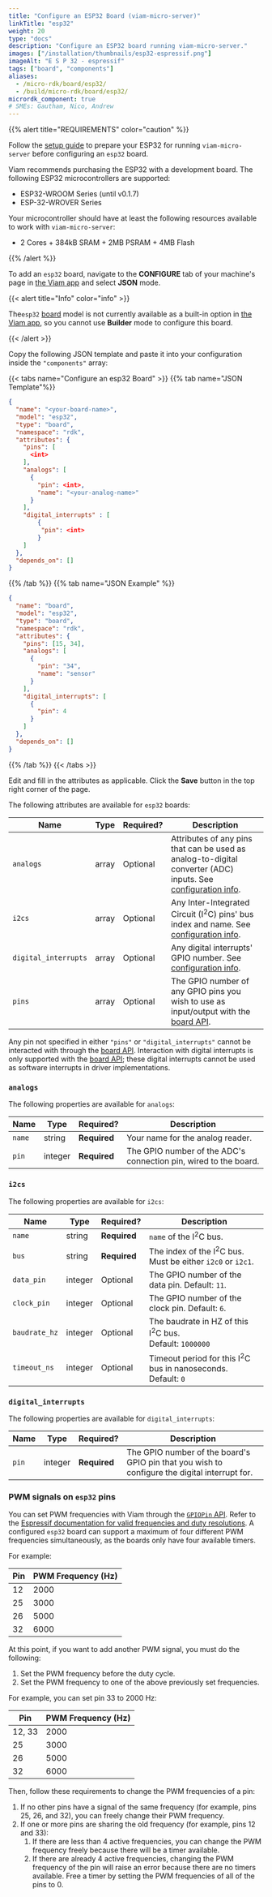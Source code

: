 ```yaml
---
title: "Configure an ESP32 Board (viam-micro-server)"
linkTitle: "esp32"
weight: 20
type: "docs"
description: "Configure an ESP32 board running viam-micro-server."
images: ["/installation/thumbnails/esp32-espressif.png"]
imageAlt: "E S P 32 - espressif"
tags: ["board", "components"]
aliases:
  - /micro-rdk/board/esp32/
  - /build/micro-rdk/board/esp32/
micrordk_component: true
# SMEs: Gautham, Nico, Andrew
---
```


{{% alert title="REQUIREMENTS" color="caution" %}}

Follow the [setup guide](/installation/#install-viam-micro-server) to prepare your ESP32 for running `viam-micro-server` before configuring an `esp32` board.

Viam recommends purchasing the ESP32 with a development board. The following ESP32 microcontrollers are supported:

- ESP32-WROOM Series (until v0.1.7)
- ESP-32-WROVER Series

Your microcontroller should have at least the following resources available to work with `viam-micro-server`:

- 2 Cores + 384kB SRAM + 2MB PSRAM + 4MB Flash

{{% /alert %}}

To add an `esp32` board, navigate to the **CONFIGURE** tab of your machine's page in [the Viam app](https://app.viam.com) and select **JSON** mode.

{{< alert title="Info" color="info" >}}

The`esp32` [board](/components/board/) model is not currently available as a built-in option in [the Viam app](https://app.viam.com), so you cannot use **Builder** mode to configure this board.

{{< /alert >}}

Copy the following JSON template and paste it into your configuration inside the `"components"` array:

{{< tabs name="Configure an esp32 Board" >}}
{{% tab name="JSON Template"%}}

```json {class="line-numbers linkable-line-numbers"}
{
  "name": "<your-board-name>",
  "model": "esp32",
  "type": "board",
  "namespace": "rdk",
  "attributes": {
    "pins": [
      <int>
    ],
    "analogs": [
      {
        "pin": <int>,
        "name": "<your-analog-name>"
      }
    ],
    "digital_interrupts" : [
        {
         "pin": <int>
        }
    ]
  },
  "depends_on": []
}
```

{{% /tab %}}
{{% tab name="JSON Example" %}}

```json {class="line-numbers linkable-line-numbers"}
{
  "name": "board",
  "model": "esp32",
  "type": "board",
  "namespace": "rdk",
  "attributes": {
    "pins": [15, 34],
    "analogs": [
      {
        "pin": "34",
        "name": "sensor"
      }
    ],
    "digital_interrupts": [
      {
        "pin": 4
      }
    ]
  },
  "depends_on": []
}
```

{{% /tab %}}
{{< /tabs >}}

Edit and fill in the attributes as applicable.
Click the **Save** button in the top right corner of the page.

The following attributes are available for `esp32` boards:

<!-- prettier-ignore -->
| Name | Type | Required? | Description |
| ---- | ---- | --------- | ----------- |
| `analogs` | array | Optional | Attributes of any pins that can be used as analog-to-digital converter (ADC) inputs. See [configuration info](#analogs). |
| `i2cs` | array | Optional | Any Inter-Integrated Circuit (I<sup>2</sup>C) pins' bus index and name. See [configuration info](#i2cs). |
| `digital_interrupts` | array | Optional | Any digital interrupts' GPIO number. See [configuration info](#digital_interrupts). |
| `pins` | array | Optional | The GPIO number of any GPIO pins you wish to use as input/output with the [board API](/appendix/apis/components/board/#api). |

Any pin not specified in either `"pins"` or `"digital_interrupts"` cannot be interacted with through the [board API](/appendix/apis/components/board/#api).
Interaction with digital interrupts is only supported with the [board API](/appendix/apis/components/board/#api); these digital interrupts cannot be used as software interrupts in driver implementations.

### `analogs`

The following properties are available for `analogs`:

<!-- prettier-ignore -->
| Name | Type | Required? | Description |
| ---- | ---- | --------- | ----------- |
| `name` | string | **Required** | Your name for the analog reader. |
| `pin`| integer | **Required** | The GPIO number of the ADC's connection pin, wired to the board. |

### `i2cs`

The following properties are available for `i2cs`:

<!-- prettier-ignore -->
| Name | Type | Required? | Description |
| ---- | ---- | --------- | ----------- |
|`name`| string| **Required** | `name` of the I<sup>2</sup>C bus. |
|`bus`| string | **Required** | The index of the I<sup>2</sup>C bus. Must be either `i2c0` or `i2c1`. |
|`data_pin`| integer | Optional | The GPIO number of the data pin. Default: `11`. |
|`clock_pin`| integer | Optional | The GPIO number of the clock pin. Default: `6`. |
|`baudrate_hz`| integer | Optional | The baudrate in HZ of this I<sup>2</sup>C bus. <br> Default: `1000000` |
|`timeout_ns`| integer | Optional | Timeout period for this I<sup>2</sup>C bus in nanoseconds. <br> Default: `0` |

### `digital_interrupts`

The following properties are available for `digital_interrupts`:

<!-- prettier-ignore -->
| Name | Type | Required? | Description |
| ---- | ---- | --------- | ----------- |
|`pin`| integer | **Required** | The GPIO number of the board's GPIO pin that you wish to configure the digital interrupt for. |

### PWM signals on `esp32` pins

You can set PWM frequencies with Viam through the [`GPIOPin` API](/appendix/apis/components/board/#api).
Refer to the [Espressif documentation for valid frequencies and duty resolutions](https://docs.espressif.com/projects/esp-idf/en/v4.4/esp32/api-reference/peripherals/ledc.html?#supported-range-of-frequency-and-duty-resolutions).
A configured `esp32` board can support a maximum of four different PWM frequencies simultaneously, as the boards only have four available timers.

For example:

| Pin | PWM Frequency (Hz) |
| --- | ------------------ |
| 12  | 2000               |
| 25  | 3000               |
| 26  | 5000               |
| 32  | 6000               |

At this point, if you want to add another PWM signal, you must do the following:

1. Set the PWM frequency before the duty cycle.
2. Set the PWM frequency to one of the above previously set frequencies.

For example, you can set pin 33 to 2000 Hz:

| Pin    | PWM Frequency (Hz) |
| ------ | ------------------ |
| 12, 33 | 2000               |
| 25     | 3000               |
| 26     | 5000               |
| 32     | 6000               |

Then, follow these requirements to change the PWM frequencies of a pin:

1. If no other pins have a signal of the same frequency (for example, pins 25, 26, and 32), you can freely change their PWM frequency.
2. If one or more pins are sharing the old frequency (for example, pins 12 and 33):
   1. If there are less than 4 active frequencies, you can change the PWM frequency freely because there will be a timer available.
   2. If there are already 4 active frequencies, changing the PWM frequency of the pin will raise an error because there are no timers available. Free a timer by setting the PWM frequencies of all of the pins to 0.
